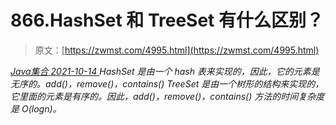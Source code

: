 <!--yml
category: 未分类
date: 0001-01-01 00:00:00
-->

# 866.HashSet 和 TreeSet 有什么区别？

> 原文：[https://zwmst.com/4995.html](https://zwmst.com/4995.html)

   [ *Java集合* ](https://zwmst.com/java%e9%9b%86%e5%90%88)*[ <time datetime="2021-10-14T23:22:37+08:00"> 2021-10-14 </time> ](https://zwmst.com/4995.html)  HashSet 是由一个 hash 表来实现的，因此，它的元素是无序的。add()，remove()，contains()
TreeSet 是由一个树形的结构来实现的，它里面的元素是有序的。因此，add()，remove()，contains() 方法的时间复杂度是 O(logn)。*